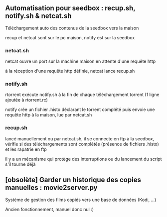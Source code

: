 ## Automatisation pour seedbox : recup.sh, notify.sh & netcat.sh

Téléchargement auto des contenus de la seedbox vers la maison

recup et netcat sont sur le pc maison, notify est sur la seedbox

### netcat.sh

netcat ouvre un port sur la machine maison en attente d'une requête http

à la réception d'une requête http définie, netcat lance recup.sh

### notify.sh

rtorrent exécute notify.sh à la fin de chaque téléchargement torrent (1 ligne ajoutée à rtorrent.rc)

notify crée un fichier .histo déclarant le torrent complété puis envoie une requête http à la maison, lue par netcat.sh

### recup.sh

lancé manuellement ou par netcat.sh, il se connecte en ftp à la seedbox, vérifie si des téléchargements sont complétés (présence de fichiers .histo) et les rapatrie en ftp

il y a un mécanisme qui protège des interruptions ou du lancement du script s'il tourne déjà


## [obsolète] Garder un historique des copies manuelles : movie2server.py

Système de gestion des films copiés vers une base de données (Kodi, ...)

Ancien fonctionnement, manuel donc nul :)
